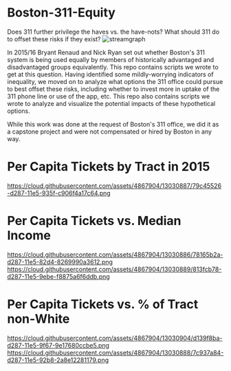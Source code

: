 # Boston-311-Equity
Does 311 further privilege the haves vs. the have-nots? What should 311 do to offset these risks if they exist?
![streamgraph](https://cloud.githubusercontent.com/assets/4867904/13030885/739ef02a-d287-11e5-9620-99473d5ff5a3.png)

In 2015/16 Bryant Renaud and Nick Ryan set out whether Boston's 311 system is being used equally by members of historically
  advantaged and disadvantaged groups equivalently. This repo contains scripts we wrote to get at this question. Having 
  identified some mildly-worrying indicators of inequality, we moved on to analyze what options the 311 office could pursue
  to best offset these risks, including whether to invest more in uptake of the 311 phone line or use of the app, etc. This
  repo also contains scripts we wrote to analyze and visualize the potential impacts of these hypothetical options.
  
While this work was done at the request of Boston's 311 office, we did it as a capstone project and were not compensated or
  hired by Boston in any way.

# Per Capita Tickets by Tract in 2015
https://cloud.githubusercontent.com/assets/4867904/13030887/79c45526-d287-11e5-935f-c906f4a17c64.png

# Per Capita Tickets vs. Median Income
https://cloud.githubusercontent.com/assets/4867904/13030886/78165b2a-d287-11e5-82d4-8269990a3612.png
https://cloud.githubusercontent.com/assets/4867904/13030889/813fcb78-d287-11e5-9ebe-f8875a6f6ddb.png

# Per Capita Tickets vs. % of Tract non-White
https://cloud.githubusercontent.com/assets/4867904/13030904/d139f8ba-d287-11e5-9f67-9e17680ccbe5.png
https://cloud.githubusercontent.com/assets/4867904/13030888/7c937a84-d287-11e5-92b8-2a8e12281179.png
